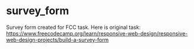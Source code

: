 # survey_form
Survey form created for FCC task. Here is original task: 
https://www.freecodecamp.org/learn/responsive-web-design/responsive-web-design-projects/build-a-survey-form
